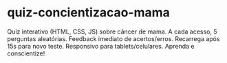 # quiz-concientizacao-mama
Quiz interativo (HTML, CSS, JS) sobre câncer de mama. A cada acesso, 5 perguntas aleatórias. Feedback imediato de acertos/erros. Recarrega após 15s para novo teste. Responsivo para tablets/celulares. Aprenda e conscientize!
